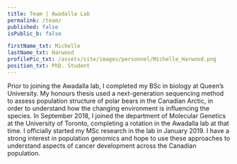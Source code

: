 ```yaml
---
title: Team | Awadalla Lab
permalink: /team/
published: false
isPublic_b: false

firstName_txt: Michelle
lastName_txt: Harwood
profilePic_txt: /assets/site/images/personnel/Michelle_Harwood.png
position_txt: PhD. Student
---
```


Prior to joining the Awadalla lab, I completed my BSc in biology at Queen’s University. My honours thesis used a next-generation sequencing method to assess population structure of polar bears in the Canadian Arctic, in order to understand how the changing environment is influencing the species. In September 2018, I joined the department of Molecular Genetics at the University of Toronto, completing a rotation in the Awadalla lab at that time. I officially started my MSc research in the lab in January 2019. I have a strong interest in population genomics and hope to use these approaches to understand aspects of cancer development across the Canadian population.
